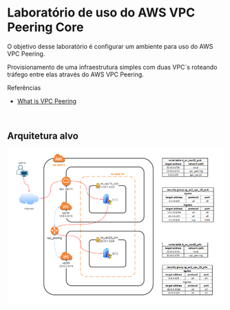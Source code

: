 # Laboratório de uso do AWS VPC Peering Core

O objetivo desse laboratório é configurar um ambiente para uso do AWS VPC Peering.

Provisionamento de uma infraestrutura simples com duas VPC´s roteando tráfego entre elas através do AWS VPC Peering.

Referências
- [What is VPC Peering](https://docs.aws.amazon.com/vpc/latest/peering/what-is-vpc-peering.html)

<br>

## **Arquitetura alvo**

![VPC Peering](/images/vpc-peering.drawio.png)
